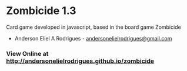 # Zombicide 1.3

Card game developed in javascript, based in the board game Zombicide

* Anderson Eliel A Rodrigues - andersonelielrodrigues@gmail.com

### View Online at http://andersonelielrodrigues.github.io/zombicide
